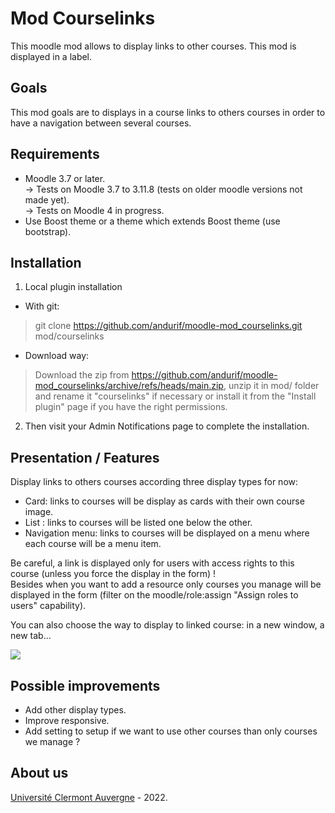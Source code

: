 Mod Courselinks
==================================
This moodle mod allows to display links to other courses. This mod is displayed in a label.

Goals
------------
This mod goals are to displays in a course links to others courses in order to have a navigation between several courses.

Requirements
------------
- Moodle 3.7 or later.<br/>
  -> Tests on Moodle 3.7 to 3.11.8 (tests on older moodle versions not made yet).<br/>
  -> Tests on Moodle 4 in progress.<br/>
- Use Boost theme or a theme which extends Boost theme (use bootstrap).

Installation
------------
1. Local plugin installation

- With git:
> git clone https://github.com/andurif/moodle-mod_courselinks.git mod/courselinks

- Download way:
> Download the zip from https://github.com/andurif/moodle-mod_courselinks/archive/refs/heads/main.zip, unzip it in mod/ folder and rename it "courselinks" if necessary or install it from the "Install plugin" page if you have the right permissions.

2. Then visit your Admin Notifications page to complete the installation.

Presentation / Features
------------
Display links to others courses according three display types for now:
- Card: links to courses will be display as cards with their own course image.
- List : links to courses will be listed one below the other.
- Navigation menu: links to courses will be displayed on a menu where each course will be a menu item.
<p>Be careful, a link is displayed only for users with access rights to this course (unless you force the display in the form) !<br>
Besides when you want to add a resource only courses you manage will be displayed in the form 
(filter on the moodle/role:assign "Assign roles to users" capability).</p>
<p>You can also choose the way to display to linked course: in a new window, a new tab...</p>

<img src="https://i15.servimg.com/u/f15/17/05/22/27/course10.png" />

Possible improvements
-----
- Add other display types.
- Improve responsive.
- Add setting to setup if we want to use other courses than only courses we manage ?

About us
------
<a href="https://www.uca.fr" target="_blank">Université Clermont Auvergne</a> - 2022.<br/>
